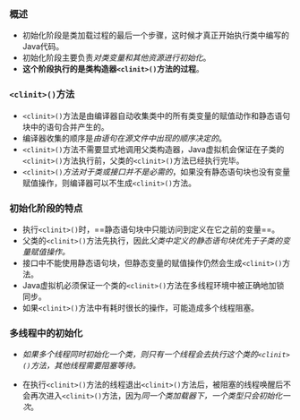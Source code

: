 
### 概述
- 初始化阶段是类加载过程的最后一个步骤，这时候才真正开始执行类中编写的Java代码。
- 初始化阶段主要负责*对类变量和其他资源进行初始化*。
- **这个阶段执行的是类构造器`<clinit>()`方法的过程**。

### `<clinit>()`方法

- `<clinit>()`方法是由编译器自动收集类中的所有类变量的赋值动作和静态语句块中的语句合并产生的。
- 编译器收集的顺序是*由语句在源文件中出现的顺序决定的*。
- `<clinit>()`方法不需要显式地调用父类构造器，Java虚拟机会保证在子类的`<clinit>()`方法执行前，父类的`<clinit>()`方法已经执行完毕。
- `<clinit>()`*方法对于类或接口并不是必需的*，如果没有静态语句块也没有变量赋值操作，则编译器可以不生成`<clinit>()`方法。

### 初始化阶段的特点

- 执行`<clinit>()`时，==静态语句块中只能访问到定义在它之前的变量==。
- 父类的`<clinit>()`方法先执行，因此*父类中定义的静态语句块优先于子类的变量赋值操作。*
- 接口中不能使用静态语句块，但静态变量的赋值操作仍然会生成`<clinit>()`方法。
- Java虚拟机必须保证一个类的`<clinit>()`方法在多线程环境中被正确地加锁同步。
- 如果`<clinit>()`方法中有耗时很长的操作，可能造成多个线程阻塞。

### 多线程中的初始化

- *如果多个线程同时初始化一个类，则只有一个线程会去执行这个类的`<clinit>()`方法，其他线程需要阻塞等待。*

- 在执行`<clinit>()`方法的线程退出`<clinit>()`方法后，被阻塞的线程唤醒后不会再次进入`<clinit>()`方法，因为*同一个类加载器下，一个类型只会初始化一次*。

